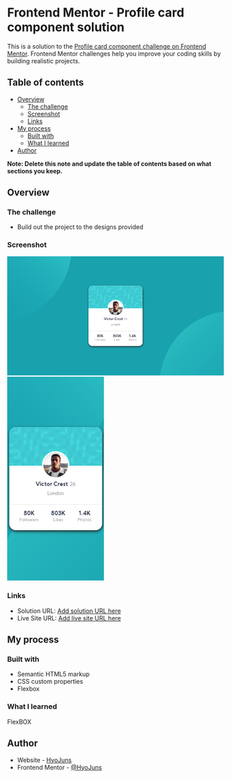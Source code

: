 # Frontend Mentor - Profile card component solution

This is a solution to the [Profile card component challenge on Frontend Mentor](https://www.frontendmentor.io/challenges/profile-card-component-cfArpWshJ). Frontend Mentor challenges help you improve your coding skills by building realistic projects. 

## Table of contents

- [Overview](#overview)
  - [The challenge](#the-challenge)
  - [Screenshot](#screenshot)
  - [Links](#links)
- [My process](#my-process)
  - [Built with](#built-with)
  - [What I learned](#what-i-learned)
- [Author](#author)

**Note: Delete this note and update the table of contents based on what sections you keep.**

## Overview

### The challenge

- Build out the project to the designs provided

### Screenshot

![desktop](./screenshot/desktop1440.png)
![mobile](./screenshot/mobile375px.png)

### Links

- Solution URL: [Add solution URL here](https://github.com/HyoJuns/profile-card-component-main)
- Live Site URL: [Add live site URL here](https://hyojuns.github.io/profile-card-component-main/)

## My process

### Built with

- Semantic HTML5 markup
- CSS custom properties
- Flexbox

### What I learned

FlexBOX

## Author

- Website - [HyoJuns](https://github.com/HyoJuns/profile-card-component-main)
- Frontend Mentor - [@HyoJuns](https://www.frontendmentor.io/profile/HyoJuns)

